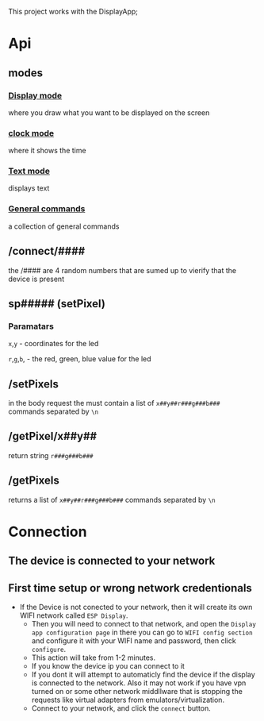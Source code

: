 This project works with the DisplayApp;

# Api

## modes

### [Display mode](DisplayMode.md)

where you draw what you want to be displayed on the screen

### [clock mode](ClockMode.md)

where it shows the time

### [Text mode](TextMode.md) 

displays text

### [General commands](GeneralCommands.md)

a collection of general commands


## /connect/####
the /#### are 4 random numbers that are sumed up to vierify that the device is present

## sp##### (setPixel)
### Paramatars

`x`,`y` - coordinates for the led

`r`,`g`,`b`, - the red, green, blue value for the led

## /setPixels
in the body request the must contain a list of `x##y##r###g###b###` commands separated by `\n`

## /getPixel/x##y##
return string `r###g###b###`

## /getPixels
returns a list of `x##y##r###g###b###` commands separated by `\n`

# Connection

## The device is connected to your network
## First time setup or wrong network credentionals
- If the Device is not conected to your network, then it will create its own WIFI network called `ESP Display`.
    - Then you will need to connect to that network, and open the `Display app configuration page` in there you can go to `WIFI config section` and configure it with your WIFI name and password, then click `configure`.
    - This action will take from 1-2 minutes.
    - If you know the device ip you can connect to it
    - If you dont it will attempt to automaticly find the device if the display is connected to the network. Also it may not work if you have vpn turned on or some other network middllware that is stopping the requests like virtual adapters from emulators/virtualization.
    - Connect to your network, and click the `connect` button.